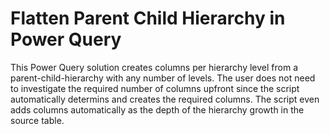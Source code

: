 # Flatten Parent Child Hierarchy in Power Query
This Power Query solution creates columns per hierarchy level from a parent-child-hierarchy with any number of levels. 
The user does not need to investigate the required number of columns upfront since the script automatically determins and creates the required columns.
The script even adds columns automatically as the depth of the hierarchy growth in the source table.
